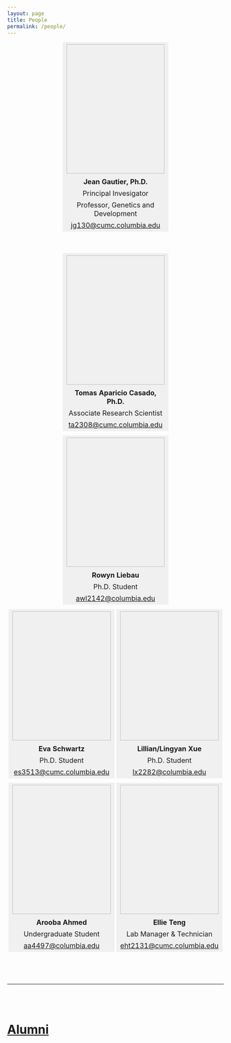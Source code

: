 ```yaml
---
layout: page
title: People
permalink: /people/
---
```


<style>
table {
  width:100%;
  margin:auto;
  display:inline-table;
  border: 1px solid #000000;
}
table td, table th {
  text-align:center;
  background-color:#f0f0f0;
  border:1px solid #f0f0f0;
  border-collapse:collapse;
}
.table-container {
  text-align:center;
}
.spacer {
  height:0px;
}
@media (min-width:500px) {
  table {
    width:49%;
  }
  .spacer {
    height:10px; 
  }
}
</style>

<div class="table-container">
<table>
<tr><th><img style="display:inline-block;height:300px;width:300px;background:url('/assets/img/people/jg130.jpg');background-size:cover;background-position:center top"></th></tr>
<tr><th>Jean Gautier, Ph.D.</th></tr>
<tr><td>Principal Invesigator</td></tr>
<tr><td>Professor, Genetics and Development</td></tr> 
<tr><td><a class="u-email" href="mailto:jg130@cumc.columbia.edu">jg130@cumc.columbia.edu</a></td></tr>
</table>
</div>

<div style="height:50px;"></div>

<div class="table-container">
<table>
<tr><th><img style="display:inline-block;height:300px;width:300px;background:url('/assets/img/people/ta2308.jpg');background-size:cover;background-position:center top"></th></tr>
<tr><th>Tomas Aparicio Casado, Ph.D.</th></tr>
<tr><td>Associate Research Scientist</td></tr> 
<tr><td><a class="u-email" href="mailto:ta2308@cumc.columbia.edu">ta2308@cumc.columbia.edu</a></td></tr> 
</table>
</div>

<div class="spacer"></div>

<div class="table-container">
<table>
<tr><th><img style="display:inline-block;height:300px;width:300px;background:url('/assets/img/people/rowyn.jpg');background-size:cover;background-position:center top"></th></tr>
<tr><th>Rowyn Liebau</th></tr>
<tr><td>Ph.D. Student</td></tr> 
<tr><td><a class="u-email" href="mailto:awl2142@columbia.edu">awl2142@columbia.edu</a></td></tr> 
</table>
</div>

<div class="spacer"></div>

<div class="table-container">
<table>
<tr><th><img style="display:inline-block;height:300px;width:300px;background:url('/assets/img/people/es3513.jpg');background-size:cover;background-position:center top"></th></tr>
<tr><th>Eva Schwartz</th></tr>
<tr><td>Ph.D. Student</td></tr> 
<tr><td><a class="u-email" href="mailto:es3513@cumc.columbia.edu">es3513@cumc.columbia.edu</a></td></tr> 
</table>
<table>
<tr><th><img style="display:inline-block;height:300px;width:300px;background:url('/assets/img/people/lx2282.JPG');background-size:cover;background-position:center top"></th></tr>
<tr><th>Lillian/Lingyan Xue</th></tr>
<tr><td>Ph.D. Student</td></tr>
<tr><td><a class="u-email" href="mailto:lx2282@columbia.edu">lx2282@columbia.edu</a></td></tr>
</table>
</div>

<div class="spacer"></div>

<div class="table-container">
<table>
<tr><th><img style="display:inline-block;height:300px;width:300px;background:url('/assets/img/people/aa4497_updated.jpg');background-size:cover;background-position:center top"></th></tr>
<tr><th>Arooba Ahmed</th></tr>
<tr><td>Undergraduate Student</td></tr> 
<tr><td><a class="u-email" href="mailto:aa4497@columbia.edu">aa4497@columbia.edu</a></td></tr> 
</table>
<table>
<tr><th><img style="display:inline-block;height:300px;width:300px;background:url('/assets/img/people/eht2131.JPG');background-size:cover;background-position:center top"></th></tr>
<tr><th>Ellie Teng</th></tr>
<tr><td>Lab Manager & Technician</td></tr>
<tr><td><a class="u-email" href="mailto:eht2131@cumc.columbia.edu">eht2131@cumc.columbia.edu</a></td></tr>
</table>
</div>

<div class="spacer"></div>

<div style="height:50px;"></div>

----------------

<br/><br/>

# [Alumni](/alumni)
